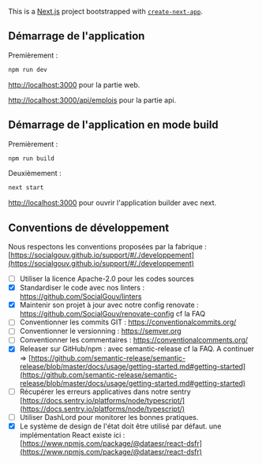 This is a [Next.js](https://nextjs.org/) project bootstrapped with [`create-next-app`](https://github.com/vercel/next.js/tree/canary/packages/create-next-app).

## Démarrage de l'application

Premièrement :

```bash
npm run dev
```

[http://localhost:3000](http://localhost:3000) pour la partie web.

[http://localhost:3000/api/emplois](http://localhost:3000/api/emplois) pour la partie api.

## Démarrage de l'application en mode build

Premièrement :
```bash
npm run build
```
Deuxièmement :
```bash
next start
```
[http://localhost:3000](http://localhost:3000) pour ouvrir l'application builder avec next.

## Conventions de développement

Nous respectons les conventions proposées par la fabrique :
[https://socialgouv.github.io/support/#/./developpement](https://socialgouv.github.io/support/#/./developpement)

- [ ] Utiliser la licence Apache-2.0 pour les codes sources
- [x] Standardiser le code avec nos linters : https://github.com/SocialGouv/linters
- [x] Maintenir son projet à jour avec notre config renovate : https://github.com/SocialGouv/renovate-config cf la FAQ
- [ ] Conventionner les commits GIT : https://conventionalcommits.org/
- [ ] Conventionner le versionning : https://semver.org
- [ ] Conventionner les commentaires : https://conventionalcomments.org/
- [x] Releaser sur GitHub/npm : avec semantic-release cf la FAQ. A continuer => [https://github.com/semantic-release/semantic-release/blob/master/docs/usage/getting-started.md#getting-started](https://github.com/semantic-release/semantic-release/blob/master/docs/usage/getting-started.md#getting-started)
- [ ] Récupérer les erreurs applicatives dans notre sentry [https://docs.sentry.io/platforms/node/typescript/](https://docs.sentry.io/platforms/node/typescript/)
- [ ] Utiliser DashLord pour monitorer les bonnes pratiques.
- [x] Le système de design de l'état doit être utilisé par défaut. une implémentation React existe ici : [https://www.npmjs.com/package/@dataesr/react-dsfr](https://www.npmjs.com/package/@dataesr/react-dsfr)
